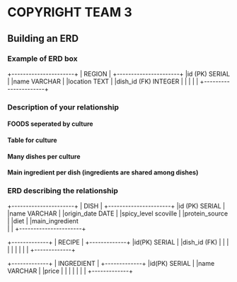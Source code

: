 # COPYRIGHT TEAM 3
## Building an ERD 

### Example of ERD box

+----------------------+
| REGION               |
+----------------------+
|id (PK) SERIAL        |
|name VARCHAR          |
|location TEXT         |
|dish_id (FK) INTEGER  |
|                      |
|                      |
+----------------------+

### Description of your relationship

#### FOODS seperated by culture
#### Table for culture
#### Many dishes per culture
#### Main ingredient per dish (ingredients are shared among dishes)
#### 


### ERD describing the relationship
+----------------------+
|    DISH              |
+----------------------+
|id (PK) SERIAL        |
|name VARCHAR          |
|origin_date DATE      |
|spicy_level scoville  |
|protein_source        |
|diet                  |
|main_ingredient               
|    |
+----------------------+

+-------------+
| RECIPE       |
+-------------+
|id(PK) SERIAL |
|dish_id (FK)  |
|               |
|             |
|             |
|             |
+-------------+


+-------------+
| INGREDIENT  |
+-------------+
|id(PK) SERIAL      |
|name VARCHAR        |
|price             |
|             |
|             |
|             |
+-------------+